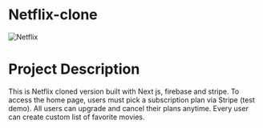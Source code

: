 # Netflix-clone

![Netflix](https://i.imgur.com/O2csCyM.jpeg)
# Project Description

This is Netflix cloned version built with Next js, firebase and stripe. To access the home page, users must pick a subscription plan via Stripe (test demo).
All users can upgrade and cancel their plans anytime. Every user can create custom list of favorite movies.

